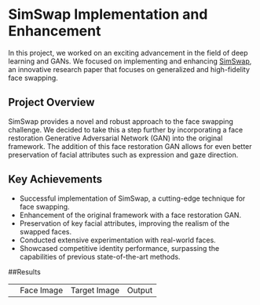 # SimSwap Implementation and Enhancement

In this project, we worked on an exciting advancement in the field of deep learning and GANs. We focused on implementing and enhancing [SimSwap](https://arxiv.org/abs/2106.06340), an innovative research paper that focuses on generalized and high-fidelity face swapping.

## Project Overview

SimSwap provides a novel and robust approach to the face swapping challenge. We decided to take this a step further by incorporating a face restoration Generative Adversarial Network (GAN) into the original framework. The addition of this face restoration GAN allows for even better preservation of facial attributes such as expression and gaze direction.

## Key Achievements

- Successful implementation of SimSwap, a cutting-edge technique for face swapping.
- Enhancement of the original framework with a face restoration GAN.
- Preservation of key facial attributes, improving the realism of the swapped faces.
- Conducted extensive experimentation with real-world faces.
- Showcased competitive identity performance, surpassing the capabilities of previous state-of-the-art methods.

##Results

<table>
  <th>
    <td>Face Image</td>
    <td>Target Image</td>
    <td>Output</td>
  </th>
  
<tr>
</tr>
